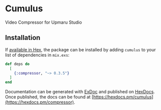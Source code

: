 # Cumulus

Video Compressor for Upmaru Studio

## Installation

If [available in Hex](https://hex.pm/docs/publish), the package can be installed
by adding `cumulus` to your list of dependencies in `mix.exs`:

```elixir
def deps do
  [
    {:compressor, "~> 0.3.5"}
  ]
end
```

Documentation can be generated with [ExDoc](https://github.com/elixir-lang/ex_doc)
and published on [HexDocs](https://hexdocs.pm). Once published, the docs can
be found at [https://hexdocs.pm/cumulus](https://hexdocs.pm/compressor).
